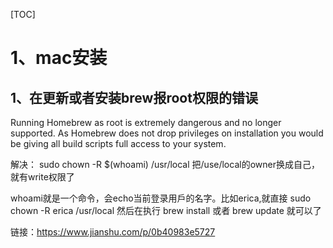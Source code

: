 [TOC]

# 1、mac安装
## 1、在更新或者安装brew报root权限的错误
Running Homebrew as root is extremely dangerous and no longer supported.
As Homebrew does not drop privileges on installation you would be giving all
build scripts full access to your system.


解决：
sudo chown -R $(whoami) /usr/local
把/use/local的owner换成自己，就有write权限了

whoami就是一个命令，会echo当前登录用戶的名字。比如erica,就直接
sudo chown -R erica /usr/local
然后在执行
brew install 或者 brew update 就可以了

链接：https://www.jianshu.com/p/0b40983e5727





